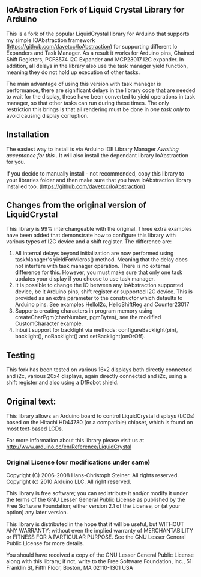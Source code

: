 ## IoAbstraction Fork of Liquid Crystal Library for Arduino

This is a fork of the popular LiquidCrystal library for Arduino that supports my simple IOAbstraction framework (https://github.com/davetcc/IoAbstraction)  for supporting different Io Expanders and Task Manager. As a result it works for Arduino pins, Chained Shift Registers, PCF8574 I2C Expander and MCP23017 I2C expander. In addition, all delays in the library also use the task manager yield function, meaning they do not hold up execution of other tasks.

The main advantage of using this version with task manager is performance, there are significant delays in the library code that are needed to wait for the display, these have been converted to yield operations in task manager, so that other tasks can run during these times. The only restriction this brings is that all rendering must be done in *one task only* to avoid causing display corruption. 

## Installation

The easiest way to install is via Arduino IDE Library Manager *Awaiting acceptance for this* . It will also install the dependant library IoAbstraction for you.

If you decide to manually install - not recommended, copy this library to your libraries folder and then make sure that you have IoAbstraction library installed too. (https://github.com/davetcc/IoAbstraction)

## Changes from the original version of LiquidCrystal

This library is 99% interchangeable with the original. Three extra examples have been added that demonstrate how to configure this library with various types of I2C device and a shift register. The difference are:

1. All internal delays beyond initialization are now performed using taskManager's yieldForMicros() method. Meaning that the delay does not interfere with task manager operation. There is no external difference for this. However, you must make sure that only one task updates your display if you choose to use task manager.
2. It is possible to change the IO between any IoAbstraction supported device, be it Arduino pins, shift register or supported I2C device. This is provided as an extra parameter to the constructor which defaults to Arduino pins. See examples HelloI2c, HelloShiftReg and Counter23017
3. Supports creating characters in program memory using createCharPgm(charNumber, pgmBytes), see the modified CustomCharacter example.
4. Inbuilt support for backlight via methods: configureBacklight(pin), backlight(), noBacklight() and setBacklight(onOrOff).

## Testing

This fork has been tested on various 16x2 displays both directly connected and i2c, various 20x4 displays, again directly connected and i2c, using a shift register and also using a DfRobot shield.

## Original text:

This library allows an Arduino board to control LiquidCrystal displays (LCDs) based on the Hitachi HD44780 (or a compatible) chipset, which is found on most text-based LCDs.

For more information about this library please visit us at
http://www.arduino.cc/en/Reference/LiquidCrystal

### Original License (our modifications under same)

Copyright (C) 2006-2008 Hans-Christoph Steiner. All rights reserved.
Copyright (c) 2010 Arduino LLC. All right reserved.

This library is free software; you can redistribute it and/or
modify it under the terms of the GNU Lesser General Public
License as published by the Free Software Foundation; either
version 2.1 of the License, or (at your option) any later version.

This library is distributed in the hope that it will be useful,
but WITHOUT ANY WARRANTY; without even the implied warranty of
MERCHANTABILITY or FITNESS FOR A PARTICULAR PURPOSE. See the GNU
Lesser General Public License for more details.

You should have received a copy of the GNU Lesser General Public
License along with this library; if not, write to the Free Software
Foundation, Inc., 51 Franklin St, Fifth Floor, Boston, MA 02110-1301 USA
